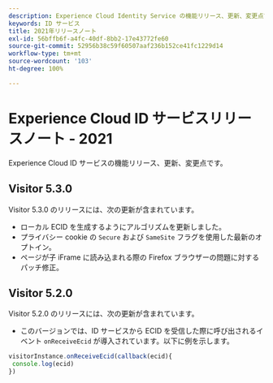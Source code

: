 ```yaml
---
description: Experience Cloud Identity Service の機能リリース、更新、変更点です。
keywords: ID サービス
title: 2021年リリースノート
exl-id: 56bffb6f-a4fc-40df-8bb2-17e43772fe60
source-git-commit: 52956b38c59f60507aaf236b152ce41fc1229d14
workflow-type: tm+mt
source-wordcount: '103'
ht-degree: 100%

---
```


# Experience Cloud ID サービスリリースノート - 2021

Experience Cloud ID サービスの機能リリース、更新、変更点です。

## Visitor 5.3.0

Visitor 5.3.0 のリリースには、次の更新が含まれています。

* ローカル ECID を生成するようにアルゴリズムを更新しました。
* プライバシー cookie の `Secure` および `SameSite` フラグを使用した最新のオプトイン。
* ページが子 iFrame に読み込まれる際の Firefox ブラウザーの問題に対するパッチ修正。

## Visitor 5.2.0

Visitor 5.2.0 のリリースには、次の更新が含まれています。

* このバージョンでは、ID サービスから ECID を受信した際に呼び出されるイベント `onReceiveEcid` が導入されています。以下に例を示します。

```js
visitorInstance.onReceiveEcid(callback(ecid){
 console.log(ecid)
})
```

